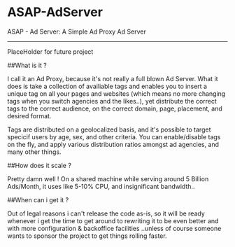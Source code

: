 ASAP-AdServer
=============

ASAP - Ad Server: A Simple Ad Proxy Ad Server


---
PlaceHolder for future project


##What is it ?

I call it an Ad Proxy, because it's not really a full blown Ad Server. What it does is take a collection of availiable tags and enables you to insert a unique tag on all your pages and websites (which means no more changing tags when you switch agencies and the likes..), yet distribute the correct tags to the correct audience, on the correct domain, page, placement, and desired format.

Tags are distributed on a geolocalized basis, and it's possible to target specicif users by age, sex, and other criteria. You can enable/disable tags on the fly, and apply various distribution ratios amongst ad agencies, and many other things.


##How does it scale ?

Pretty damn well ! On a shared machine while serving around 5 Billion Ads/Month, it uses like 5-10% CPU, and insignificant bandwidth..


##When can i get it ?

Out of legal reasons i can't release the code as-is, so it will be ready whenever i get the time to get around to rewriting it to be even better and with more configuration & backoffice facilities ..unless of course someone wants to sponsor the project to get things rolling faster.

